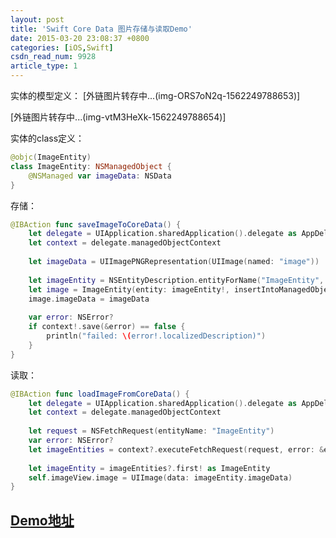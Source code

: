 ```yaml
---
layout: post
title: 'Swift Core Data 图片存储与读取Demo'
date: 2015-03-20 23:08:37 +0800
categories: [iOS,Swift]
csdn_read_num: 9928
article_type: 1
---
```



﻿实体的模型定义：
[外链图片转存中...(img-ORS7oN2q-1562249788653)]

[外链图片转存中...(img-vtM3HeXk-1562249788654)]

实体的class定义：

```swift
@objc(ImageEntity)
class ImageEntity: NSManagedObject {
    @NSManaged var imageData: NSData
}
```

存储：

```swift
@IBAction func saveImageToCoreData() {
    let delegate = UIApplication.sharedApplication().delegate as AppDelegate
    let context = delegate.managedObjectContext
    
    let imageData = UIImagePNGRepresentation(UIImage(named: "image"))
    
    let imageEntity = NSEntityDescription.entityForName("ImageEntity", inManagedObjectContext: context!)
    let image = ImageEntity(entity: imageEntity!, insertIntoManagedObjectContext: context!)
    image.imageData = imageData
    
    var error: NSError?
    if context!.save(&error) == false {
        println("failed: \(error!.localizedDescription)")
    }
}
```

读取：

```swift
@IBAction func loadImageFromCoreData() {
    let delegate = UIApplication.sharedApplication().delegate as AppDelegate
    let context = delegate.managedObjectContext
    
    let request = NSFetchRequest(entityName: "ImageEntity")
    var error: NSError?
    let imageEntities = context?.executeFetchRequest(request, error: &error)
    
    let imageEntity = imageEntities?.first! as ImageEntity
    self.imageView.image = UIImage(data: imageEntity.imageData)
}
```

## <a target="_blank" href="https://github.com/zhangao0086/CoreDataSaveImageDemo">Demo地址</a> ##

